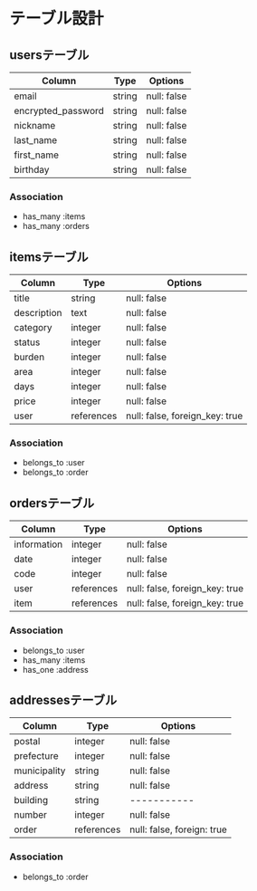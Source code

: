 # テーブル設計

## usersテーブル

| Column             | Type   | Options     |
| ------------------ | ------ | ----------- |
| email              | string | null: false |
| encrypted_password | string | null: false |
| nickname           | string | null: false |
| last_name          | string | null: false |
| first_name         | string | null: false |
| birthday           | string | null: false |

### Association

- has_many :items
- has_many :orders

## itemsテーブル

| Column             | Type       | Options                        |
| ------------------ | ---------- | ------------------------------ |
| title              | string     | null: false                    |
| description        | text       | null: false                    |
| category           | integer    | null: false                    |
| status             | integer    | null: false                    |
| burden             | integer    | null: false                    |
| area               | integer    | null: false                    |
| days               | integer    | null: false                    |
| price              | integer    | null: false                    |
| user               | references | null: false, foreign_key: true |

### Association

- belongs_to :user
- belongs_to :order

## ordersテーブル

| Column             | Type       | Options     |
| ------------------ | ------     | ----------- |
| information        | integer    | null: false |
| date               | integer    | null: false |
| code               | integer    | null: false |
| user               | references | null: false, foreign_key: true |
| item               | references | null: false, foreign_key: true |

### Association

- belongs_to :user
- has_many   :items
- has_one    :address

## addressesテーブル

| Column             | Type       | Options                    |
| ------------------ | -------    | -------------------------- |
| postal             | integer    | null: false                |
| prefecture         | integer    | null: false                |
| municipality       | string     | null: false                |
| address            | string     | null: false                |
| building           | string     | -----------                |
| number             | integer    | null: false                |
| order              | references | null: false, foreign: true |

### Association

- belongs_to :order